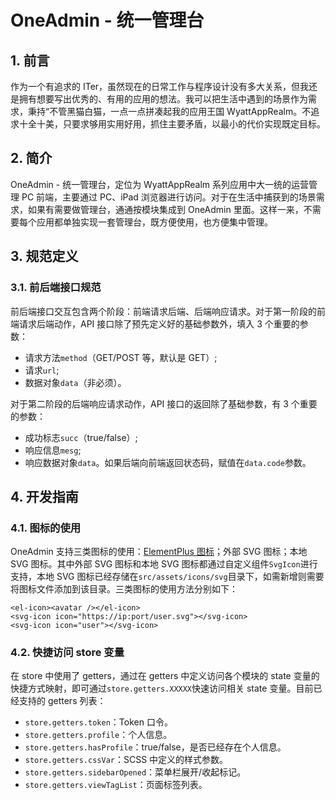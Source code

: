 # OneAdmin - 统一管理台

## 1. 前言

作为一个有追求的 ITer，虽然现在的日常工作与程序设计没有多大关系，但我还是拥有想要写出优秀的、有用的应用的想法。我可以把生活中遇到的场景作为需求，秉持“不管黑猫白猫，一点一点拼凑起我的应用王国 WyattAppRealm。不追求十全十美，只要求够用实用好用，抓住主要矛盾，以最小的代价实现既定目标。

## 2. 简介

OneAdmin - 统一管理台，定位为 WyattAppRealm 系列应用中大一统的运营管理 PC 前端，主要通过 PC、iPad 浏览器进行访问。对于在生活中捕获到的场景需求，如果有需要做管理台，通通按模块集成到 OneAdmin 里面。这样一来，不需要每个应用都单独实现一套管理台，既方便使用，也方便集中管理。

## 3. 规范定义

### 3.1. 前后端接口规范

前后端接口交互包含两个阶段：前端请求后端、后端响应请求。对于第一阶段的前端请求后端动作，API 接口除了预先定义好的基础参数外，填入 3 个重要的参数：

- 请求方法`method`（GET/POST 等，默认是 GET）;
- 请求`url`;
- 数据对象`data`（非必须）。

对于第二阶段的后端响应请求动作，API 接口的返回除了基础参数，有 3 个重要的参数：

- 成功标志`succ`（true/false）;
- 响应信息`mesg`;
- 响应数据对象`data`。如果后端向前端返回状态码，赋值在`data.code`参数。

## 4. 开发指南

### 4.1. 图标的使用

OneAdmin 支持三类图标的使用：[ElementPlus 图标](https://element-plus.gitee.io/zh-CN/component/icon.html#%E5%9B%BE%E6%A0%87%E9%9B%86%E5%90%88)；外部 SVG 图标；本地 SVG 图标。其中外部 SVG 图标和本地 SVG 图标都通过自定义组件`SvgIcon`进行支持，本地 SVG 图标已经存储在`src/assets/icons/svg`目录下，如需新增则需要将图标文件添加到该目录。三类图标的使用方法分别如下：

```vue
<el-icon><avatar /></el-icon>
<svg-icon icon="https://ip:port/user.svg"></svg-icon>
<svg-icon icon="user"></svg-icon>
```

### 4.2. 快捷访问 store 变量

在 store 中使用了 getters，通过在 getters 中定义访问各个模块的 state 变量的快捷方式映射，即可通过`store.getters.XXXXX`快速访问相关 state 变量。目前已经支持的 getters 列表：

- `store.getters.token`：Token 口令。
- `store.getters.profile`：个人信息。
- `store.getters.hasProfile`：true/false，是否已经存在个人信息。
- `store.getters.cssVar`：SCSS 中定义的样式参数。
- `store.getters.sidebarOpened`：菜单栏展开/收起标记。
- `store.getters.viewTagList`：页面标签列表。


